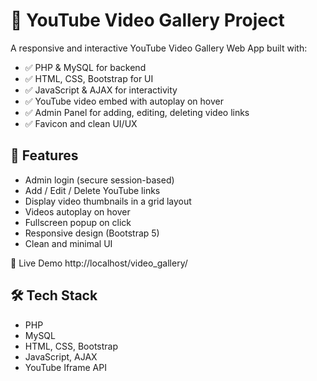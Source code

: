 # 🎥 YouTube Video Gallery Project

A responsive and interactive YouTube Video Gallery Web App built with:
- ✅ PHP & MySQL for backend
- ✅ HTML, CSS, Bootstrap for UI
- ✅ JavaScript & AJAX for interactivity
- ✅ YouTube video embed with autoplay on hover
- ✅ Admin Panel for adding, editing, deleting video links
- ✅ Favicon and clean UI/UX

## 🔧 Features
- Admin login (secure session-based)
- Add / Edit / Delete YouTube links
- Display video thumbnails in a grid layout
- Videos autoplay on hover
- Fullscreen popup on click
- Responsive design (Bootstrap 5)
- Clean and minimal UI

🔗 Live Demo
http://localhost/video_gallery/

## 🛠️ Tech Stack
- PHP
- MySQL
- HTML, CSS, Bootstrap
- JavaScript, AJAX
- YouTube Iframe API

